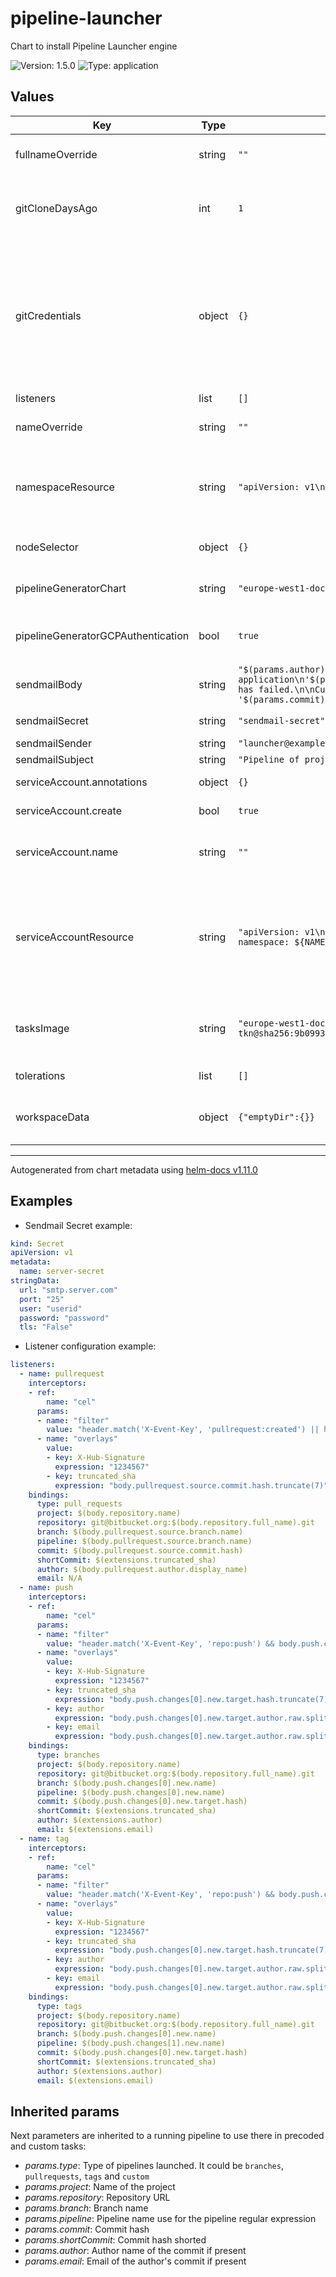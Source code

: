 # pipeline-launcher

Chart to install Pipeline Launcher engine

![Version: 1.5.0](https://img.shields.io/badge/Version-1.5.0-informational?style=flat-square) ![Type: application](https://img.shields.io/badge/Type-application-informational?style=flat-square)

## Values

| Key | Type | Default | Description |
|-----|------|---------|-------------|
| fullnameOverride | string | `""` | Completely replace the name of the generated name composed of release and chart name |
| gitCloneDaysAgo | int | `1` | Number of days to make a shallow clone of the repository. This only clones the commits between the number of days ago from now to the last one. |
| gitCredentials | object | `{}` | A .ssh directory with private key, known_hosts, config, etc. Used to authenticate with the git remote when performing the clone. Binding a Secret to this volume is  strongly recommended over other volume types. Also it can contain a .gitconfig and  .git-credentials file. No authentication is the default. Example `gitCredentials.secret.secretName: git-credentials` |
| listeners | list | `[]` |  |
| nameOverride | string | `""` | Replace the chart name of the file Chart.yaml in the generated name release-name-chart-name |
| namespaceResource | string | `"apiVersion: v1\nkind: Namespace\nmetadata:\n  name: ${NAME}"` | Default namespace resource to create if createNamespace variable is set to true in pipeline file Template variable called `${NAME}` is replaced with the name of the namespace given in the pipeline file |
| nodeSelector | object | `{}` | Node selector configuration to set the pod of the pipeline launcher instance [nodeSelector](https://kubernetes.io/docs/concepts/scheduling-eviction/assign-pod-node/#nodeselector) |
| pipelineGeneratorChart | string | `"europe-west1-docker.pkg.dev/fc-tekton/charts/pipeline-generator"` | Helm Chart package of pipeline-generator stored in a container registry with OCI support |
| pipelineGeneratorGCPAuthentication | bool | `true` | If the package is stored in the Artifact Registry of GCP this allows us to enable the authentication with it |
| sendmailBody | string | `"$(params.author), the initial step to start the pipeline of the application\n'$(params.project)' in the repository '$(params.repository)' has failed.\n\nCurrent branch is '$(params.branch)' with commit '$(params.commit)'.\n"` | Mail body |
| sendmailSecret | string | `"sendmail-secret"` | Secret name to authenticate sendmail task. |
| sendmailSender | string | `"launcher@example.com"` | Mail sender |
| sendmailSubject | string | `"Pipeline of project '$(params.project)' failed!"` | Mail subject |
| serviceAccount.annotations | object | `{}` | Annotations to add to the service account |
| serviceAccount.create | bool | `true` | Specifies whether a service account should be created |
| serviceAccount.name | string | `""` | The name of the service account to use. If not set and create is true, a name is generated using the fullname template |
| serviceAccountResource | string | `"apiVersion: v1\nkind: ServiceAccount\nmetadata:\n  name: ${NAME}\n  namespace: ${NAME}"` | Default serviceAccount resource to create if createNamespace variable is set to true in pipeline file Template variable called `${NAME}` is replaced with the name of the namespace given in the pipeline file. This service account will have the name of the namespace where is going to be placed. |
| tasksImage | string | `"europe-west1-docker.pkg.dev/fc-tekton/containers/gcloud-kubectl-helm-tkn@sha256:9b099394ce09adee91dc161ceafb2046f3c170e4eda304c8126df08282954567"` | Docker image with all the launcher needs to run new pipelines. That is gcloud, kubectl, helm and tkn (command line application of Tekton) |
| tolerations | list | `[]` | Pod tolerations to run the pipelines launcher instances [tolerations](https://kubernetes.io/docs/concepts/scheduling-eviction/taint-and-toleration/) |
| workspaceData | object | `{"emptyDir":{}}` | Tekton workspace configuration.  By default no workspace is used, but if so an emptyDir type is the default.  More info in [Workspaces](https://tekton.dev/docs/pipelines/pipelineruns/#specifying-workspaces) |

----------------------------------------------
Autogenerated from chart metadata using [helm-docs v1.11.0](https://github.com/norwoodj/helm-docs/releases/v1.11.0)

## Examples

- Sendmail Secret example:

```yaml
kind: Secret
apiVersion: v1
metadata:
  name: server-secret
stringData:
  url: "smtp.server.com"
  port: "25"
  user: "userid"
  password: "password"
  tls: "False"
```

- Listener configuration example:

```yaml
listeners:
  - name: pullrequest
    interceptors:
    - ref:
        name: "cel"
      params:
      - name: "filter"
        value: "header.match('X-Event-Key', 'pullrequest:created') || header.match('X-Event-Key', 'pullrequest:updated')"
      - name: "overlays"
        value:
        - key: X-Hub-Signature
          expression: "1234567"
        - key: truncated_sha
          expression: "body.pullrequest.source.commit.hash.truncate(7)"
    bindings:
      type: pull_requests
      project: $(body.repository.name)
      repository: git@bitbucket.org:$(body.repository.full_name).git
      branch: $(body.pullrequest.source.branch.name)
      pipeline: $(body.pullrequest.source.branch.name)
      commit: $(body.pullrequest.source.commit.hash)
      shortCommit: $(extensions.truncated_sha)
      author: $(body.pullrequest.author.display_name)
      email: N/A
  - name: push
    interceptors:
    - ref:
        name: "cel"
      params:
      - name: "filter"
        value: "header.match('X-Event-Key', 'repo:push') && body.push.changes.exists(x, x.new.type == 'branch') && ! body.push.changes.exists(x, x.new.type == 'tag')"
      - name: "overlays"
        value:
        - key: X-Hub-Signature
          expression: "1234567"
        - key: truncated_sha
          expression: "body.push.changes[0].new.target.hash.truncate(7)"
        - key: author
          expression: "body.push.changes[0].new.target.author.raw.split(' <')[0]"
        - key: email
          expression: "body.push.changes[0].new.target.author.raw.split('<')[1].replace('>', '')"
    bindings:
      type: branches
      project: $(body.repository.name)
      repository: git@bitbucket.org:$(body.repository.full_name).git
      branch: $(body.push.changes[0].new.name)
      pipeline: $(body.push.changes[0].new.name)
      commit: $(body.push.changes[0].new.target.hash)
      shortCommit: $(extensions.truncated_sha)
      author: $(extensions.author)
      email: $(extensions.email)
  - name: tag
    interceptors:
    - ref:
        name: "cel"
      params:
      - name: "filter"
        value: "header.match('X-Event-Key', 'repo:push') && body.push.changes.exists(x, x.new.type == 'branch') && body.push.changes.exists(x, x.new.type == 'tag')"
      - name: "overlays"
        value:
        - key: X-Hub-Signature
          expression: "1234567"
        - key: truncated_sha
          expression: "body.push.changes[0].new.target.hash.truncate(7)"
        - key: author
          expression: "body.push.changes[0].new.target.author.raw.split(' <')[0]"
        - key: email
          expression: "body.push.changes[0].new.target.author.raw.split('<')[1].replace('>', '')"
    bindings:
      type: tags
      project: $(body.repository.name)
      repository: git@bitbucket.org:$(body.repository.full_name).git
      branch: $(body.push.changes[0].new.name)
      pipeline: $(body.push.changes[1].new.name)
      commit: $(body.push.changes[0].new.target.hash)
      shortCommit: $(extensions.truncated_sha)
      author: $(extensions.author)
      email: $(extensions.email)
```

## Inherited params

Next parameters are inherited to a running pipeline to use there in precoded and custom tasks:

- *params.type*: Type of pipelines launched. It could be `branches`, `pullrequests`, `tags` and `custom`
- *params.project*: Name of the project
- *params.repository*: Repository URL
- *params.branch*: Branch name
- *params.pipeline*: Pipeline name use for the pipeline regular expression
- *params.commit*: Commit hash
- *params.shortCommit*: Commit hash shorted
- *params.author*: Author name of the commit if present
- *params.email*: Email of the author's commit if present
